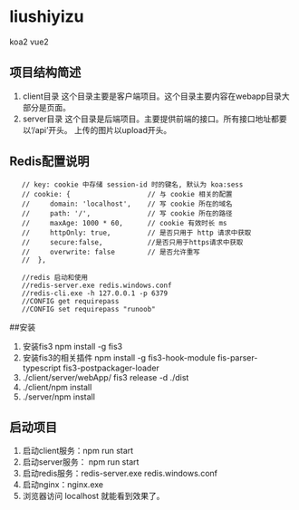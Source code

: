 # liushiyizu
koa2 vue2

##  项目结构简述
  1. client目录
    这个目录主要是客户端项目。这个目录主要内容在webapp目录大部分是页面。
  2. server目录
    这个目录是后端项目。主要提供前端的接口。所有接口地址都要以‘/api’开头。
    上传的图片以upload开头。

##  Redis配置说明
```
   // key: cookie 中存储 session-id 时的键名, 默认为 koa:sess
   // cookie: {                   // 与 cookie 相关的配置
   //     domain: 'localhost',    // 写 cookie 所在的域名
   //     path: '/',              // 写 cookie 所在的路径
   //     maxAge: 1000 * 60,      // cookie 有效时长 ms
   //     httpOnly: true,         // 是否只用于 http 请求中获取
   //     secure:false,           //是否只用于https请求中获取
   //     overwrite: false        // 是否允许重写
   //  },

   //redis 启动和使用
   //redis-server.exe redis.windows.conf
   //redis-cli.exe -h 127.0.0.1 -p 6379
   //CONFIG get requirepass
   //CONFIG set requirepass "runoob"
```
##安装
1. 安装fis3 npm install -g fis3
2. 安装fis3的相关插件 npm install -g fis3-hook-module fis-parser-typescript fis3-postpackager-loader
3. ./client/server/webApp/ fis3 release -d ./dist
4. ./client/npm install
5. ./server/npm install

##  启动项目
1. 启动client服务：npm run start
2. 启动server服务： npm run start
3. 启动redis服务：redis-server.exe redis.windows.conf
4. 启动nginx：nginx.exe
5. 浏览器访问 localhost 就能看到效果了。
